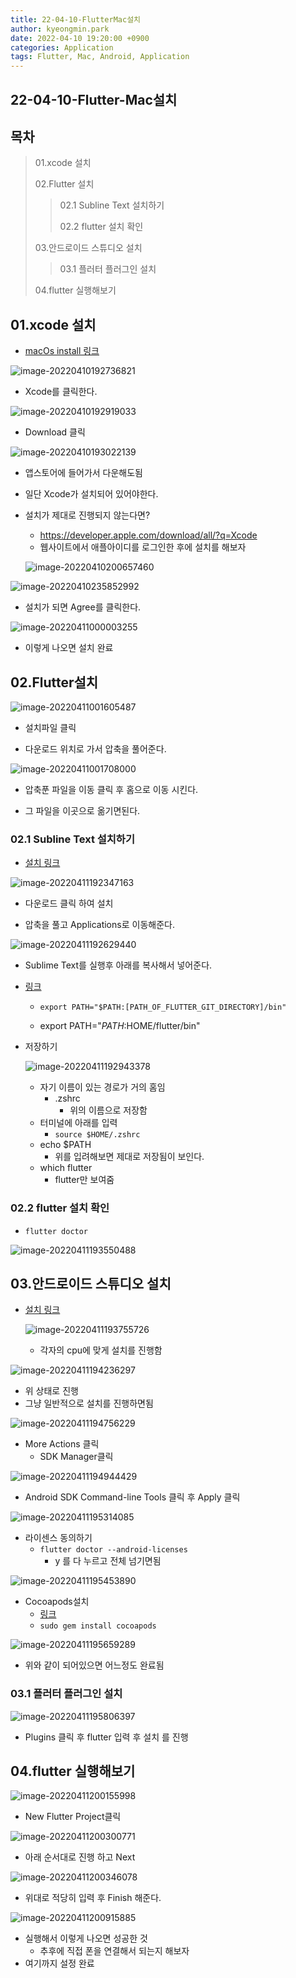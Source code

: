 ```yaml
---
title: 22-04-10-FlutterMac설치
author: kyeongmin.park
date: 2022-04-10 19:20:00 +0900
categories: Application
tags: Flutter, Mac, Android, Application
---
```


## 22-04-10-Flutter-Mac설치

## 목차

> 01.xcode 설치
>
> 02.Flutter 설치
>
> > 02.1 Subline Text 설치하기
> >
> > 02.2 flutter 설치 확인
>
> 03.안드로이드 스튜디오 설치
>
> > 03.1 플러터 플러그인 설치
>
> 04.flutter 실행해보기

## 01.xcode 설치

- [macOs install 링크](https://docs.flutter.dev/get-started/install/macos)

![image-20220410192736821](../../assets/img/post/22-04-10-Flutter-Mac설치.assets/image-20220410192736821.png)

- Xcode를 클릭한다.

![image-20220410192919033](../../assets/img/post/22-04-10-Flutter-Mac설치.assets/image-20220410192919033.png)

- Download 클릭

![image-20220410193022139](../../assets/img/post/22-04-10-Flutter-Mac설치.assets/image-20220410193022139.png)

- 앱스토어에 들어가서 다운해도됨 
- 일단 Xcode가 설치되어 있어야한다.

- 설치가 제대로 진행되지 않는다면?

  - https://developer.apple.com/download/all/?q=Xcode
  - 웹사이트에서 애플아이디를 로그인한 후에 설치를 해보자

  ![image-20220410200657460](../../assets/img/post/22-04-10-Flutter-Mac설치.assets/image-20220410200657460.png)

![image-20220410235852992](../../assets/img/post/22-04-10-Flutter-Mac설치.assets/image-20220410235852992.png)

- 설치가 되면 Agree를 클릭한다.

![image-20220411000003255](../../assets/img/post/22-04-10-Flutter-Mac설치.assets/image-20220411000003255.png)

- 이렇게 나오면 설치 완료

## 02.Flutter설치

![image-20220411001605487](../../assets/img/post/22-04-10-Flutter-Mac설치.assets/image-20220411001605487.png)

- 설치파일 클릭

- 다운로드 위치로 가서 압축을 풀어준다.

![image-20220411001708000](../../assets/img/post/22-04-10-Flutter-Mac설치.assets/image-20220411001708000.png)

- 압축푼 파일을 이동 클릭 후 홈으로 이동 시킨다.

- 그 파일을 이곳으로 옮기면된다.

### 02.1 Subline Text 설치하기

- [설치 링크](https://www.sublimetext.com/)

![image-20220411192347163](../../assets/img/post/22-04-10-Flutter-Mac설치.assets/image-20220411192347163.png)

- 다운로드 클릭 하여 설치

- 압축을 풀고 Applications로 이동해준다.

![image-20220411192629440](../../assets/img/post/22-04-10-Flutter-Mac설치.assets/image-20220411192629440.png)

- Sublime Text를 실행후 아래를 복사해서 넣어준다.

- [링크](https://docs.flutter.dev/get-started/install/macos#update-your-path)

  - `export PATH="$PATH:[PATH_OF_FLUTTER_GIT_DIRECTORY]/bin"`

  - export PATH="$PATH:$HOME/flutter/bin"

- 저장하기

  ![image-20220411192943378](../../assets/img/post/22-04-10-Flutter-Mac설치.assets/image-20220411192943378.png)

  - 자기 이름이 있는 경로가 거의 홈임
    - .zshrc
      - 위의 이름으로 저장함
  - 터미널에 아래를 입력
    - `source $HOME/.zshrc`
  - echo $PATH
    - 위를 입려해보면 제대로 저장됨이 보인다.
  - which flutter
    - flutter만 보여줌

### 02.2 flutter 설치 확인

- `flutter doctor`

![image-20220411193550488](../../assets/img/post/22-04-10-Flutter-Mac설치.assets/image-20220411193550488.png)

## 03.안드로이드 스튜디오 설치

- [설치 링크](https://developer.android.com/studio?gclid=CjwKCAjwo8-SBhAlEiwAopc9W4G_Kkz9xpP2fUWUlo7Yz0Ee_dNgnj8p2F1cO5T8vCwc_AUy4Hlz9RoCcJcQAvD_BwE&gclsrc=aw.ds)

  ![image-20220411193755726](../../assets/img/post/22-04-10-Flutter-Mac설치.assets/image-20220411193755726.png)

  - 각자의 cpu에 맞게 설치를 진행함

![image-20220411194236297](../../assets/img/post/22-04-10-Flutter-Mac설치.assets/image-20220411194236297.png)

- 위 상태로 진행
- 그냥 일반적으로 설치를 진행하면됨

![image-20220411194756229](../../assets/img/post/22-04-10-Flutter-Mac설치.assets/image-20220411194756229.png)

- More Actions 클릭
  - SDK Manager클릭

![image-20220411194944429](../../assets/img/post/22-04-10-Flutter-Mac설치.assets/image-20220411194944429.png)

- Android SDK Command-line Tools 클릭 후  Apply 클릭

![image-20220411195314085](../../assets/img/post/22-04-10-Flutter-Mac설치.assets/image-20220411195314085.png)

- 라이센스 동의하기
  - `flutter doctor --android-licenses`
    - y 를 다 누르고 전체 넘기면됨

![image-20220411195453890](../../assets/img/post/22-04-10-Flutter-Mac설치.assets/image-20220411195453890.png)

- Cocoapods설치
  - [링크](https://guides.cocoapods.org/using/getting-started.html#installation)
  - `sudo gem install cocoapods`

![image-20220411195659289](../../assets/img/post/22-04-10-Flutter-Mac설치.assets/image-20220411195659289.png)

- 위와 같이 되어있으면 어느정도 완료됨

### 03.1 플러터 플러그인 설치

![image-20220411195806397](../../assets/img/post/22-04-10-Flutter-Mac설치.assets/image-20220411195806397.png)

- Plugins 클릭 후 flutter 입력 후 설치 를 진행

## 04.flutter 실행해보기

![image-20220411200155998](../../assets/img/post/22-04-10-Flutter-Mac설치.assets/image-20220411200155998.png)

- New Flutter Project클릭

![image-20220411200300771](../../assets/img/post/22-04-10-Flutter-Mac설치.assets/image-20220411200300771.png)

- 아래 순서대로 진행 하고 Next

![image-20220411200346078](../../assets/img/post/22-04-10-Flutter-Mac설치.assets/image-20220411200346078.png)

- 위대로 적당히 입력 후 Finish 해준다.

![image-20220411200915885](../../assets/img/post/22-04-10-Flutter-Mac설치.assets/image-20220411200915885.png)

- 실행해서 이렇게 나오면 성공한 것 
  - 추후에 직접 폰을 연결해서 되는지 해보자
- 여기까지 설정 완료
